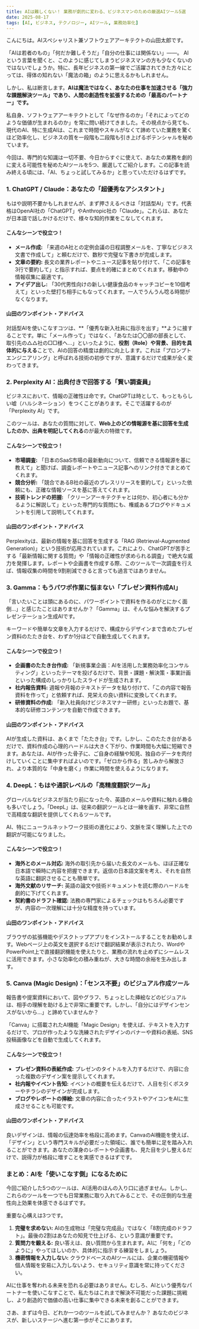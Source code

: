 ```yaml
---
title: AIは難しくない！ 業務が劇的に変わる、ビジネスマンのための厳選AIツール5選
date: 2025-08-17
tags: [AI, ビジネス, テクノロジー, AIツール, 業務効率化]
---
```


こんにちは。AIスペシャリスト兼ソフトウェアアーキテクトの山田太郎です。

「AIは若者のもの」「何だか難しそうだ」「自分の仕事には関係ない」――。
AIという言葉を聞くと、このように感じてしまうビジネスマンの方も少なくないのではないでしょうか。特に、長年ビジネスの第一線でご活躍されてきた方々にとっては、得体の知れない「魔法の箱」のように思えるかもしれません。

しかし、私は断言します。**AIは魔法ではなく、あなたの仕事を加速させる「強力な課題解決ツール」であり、人間の創造性を拡張するための「最高のパートナー」です。**

私自身、ソフトウェアアーキテクトとして「なぜ作るのか」「それによってどのような価値が生まれるのか」を常に問い続けてきました。その視点から見ても、現代のAI、特に生成AIは、これまで時間やスキルがなくて諦めていた業務を驚くほど効率化し、ビジネスの質を一段階も二段階も引き上げるポテンシャルを秘めています。

今回は、専門的な知識は一切不要、今日からすぐに使えて、あなたの業務を劇的に変える可能性を秘めたAIツールを5つ、厳選してご紹介します。この記事を読み終える頃には、「AI、ちょっと試してみるか」と思っていただけるはずです。

### 1. ChatGPT / Claude：あなたの「超優秀なアシスタント」

もはや説明不要かもしれませんが、まず押さえるべきは「対話型AI」です。代表格はOpenAI社の「ChatGPT」やAnthropic社の「Claude」。これらは、あなたが日本語で話しかけるだけで、様々な知的作業をこなしてくれます。

#### こんなシーンで役立つ！
*   **メール作成:** 「来週のA社との定例会議の日程調整メールを、丁寧なビジネス文書で作成して」と頼むだけで、数秒で完璧な下書きが完成します。
*   **文章の要約:** 長文の業界レポートやニュース記事を貼り付けて、「この記事を3行で要約して」と指示すれば、要点を的確にまとめてくれます。移動中の情報収集に最適です。
*   **アイデア出し:** 「30代男性向けの新しい健康食品のキャッチコピーを10個考えて」といった壁打ち相手にもなってくれます。一人でうんうん唸る時間がなくなります。

#### 山田のワンポイント・アドバイス
対話型AIを使いこなすコツは、**「優秀な新入社員に指示を出す」**ように接することです。単に「メール作って」ではなく、「あなたは〇〇部の部長として、取引先の△△社の□□様へ…」といったように、**役割（Role）や背景、目的を具体的に与える**ことで、AIの回答の精度は劇的に向上します。これは「プロンプトエンジニアリング」と呼ばれる技術の初歩ですが、意識するだけで成果が全く変わってきます。

### 2. Perplexity AI：出典付きで回答する「賢い調査員」

ビジネスにおいて、情報の正確性は命です。ChatGPTは時として、もっともらしい嘘（ハルシネーション）をつくことがあります。そこで活躍するのが「Perplexity AI」です。

このツールは、あなたの質問に対して、**Web上のどの情報源を基に回答を生成したのか、出典を明記してくれる**のが最大の特徴です。

#### こんなシーンで役立つ！
*   **市場調査:** 「日本のSaaS市場の最新動向について、信頼できる情報源を基に教えて」と聞けば、調査レポートやニュース記事へのリンク付きでまとめてくれます。
*   **競合分析:** 「競合であるB社の最近のプレスリリースを要約して」といった依頼にも、正確な情報ソースを基に答えてくれます。
*   **技術トレンドの把握:** 「クリーンアーキテクチャとは何か、初心者にも分かるように解説して」といった専門的な質問にも、権威あるブログやドキュメントを引用して説明してくれます。

#### 山田のワンポイント・アドバイス
Perplexityは、最新の情報を基に回答を生成する「RAG (Retrieval-Augmented Generation)」という技術が応用されています。これにより、ChatGPTが苦手とする「最新情報に関する質問」や「情報の正確性が求められる調査」で絶大な威力を発揮します。レポートや企画書を作成する際、このツールで一次調査を行えば、情報収集の時間を9割削減できると言っても過言ではありません。

### 3. Gamma：もうパワポ作業に悩まない「プレゼン資料作成AI」

「言いたいことは頭にあるのに、パワーポイントで資料を作るのがとにかく面倒…」と感じたことはありませんか？「Gamma」は、そんな悩みを解決するプレゼンテーション生成AIです。

キーワードや簡単な文章を入力するだけで、構成からデザインまで含めたプレゼン資料のたたき台を、わずか1分ほどで自動生成してくれます。

#### こんなシーンで役立つ！
*   **企画書のたたき台作成:** 「新規事業企画：AIを活用した業務効率化コンサルティング」といったテーマを投げるだけで、背景・課題・解決策・事業計画といった構成のしっかりしたスライドが生成されます。
*   **社内報告資料:** 週報や月報のテキストデータを貼り付けて、「この内容で報告資料を作って」と依頼すれば、見栄えの良い資料に変換してくれます。
*   **研修資料の作成:** 「新入社員向けビジネスマナー研修」といったお題で、基本的な研修コンテンツを自動で作成できます。

#### 山田のワンポイント・アドバイス
AIが生成した資料は、あくまで「たたき台」です。しかし、このたたき台があるだけで、資料作成の心理的ハードルは大きく下がり、作業時間も大幅に短縮できます。あなたは、AIが作った骨子に、ご自身の経験や知見、独自のデータを肉付けしていくことに集中すればよいのです。「ゼロから作る」苦しみから解放され、より本質的な「中身を磨く」作業に時間を使えるようになります。

### 4. DeepL：もはや通訳レベルの「高精度翻訳ツール」

グローバルなビジネスが当たり前になった今、英語のメールや資料に触れる機会も多いでしょう。「DeepL」は、従来の翻訳ツールとは一線を画す、非常に自然で高精度な翻訳を提供してくれるツールです。

AI、特にニューラルネットワーク技術の進化により、文脈を深く理解した上での翻訳が可能になりました。

#### こんなシーンで役立つ！
*   **海外とのメール対応:** 海外の取引先から届いた長文のメールも、ほぼ正確な日本語で瞬時に内容を把握できます。返信の日本語文案を考え、それを自然な英語に翻訳させることも簡単です。
*   **海外文献のリサーチ:** 英語の論文や技術ドキュメントを読む際のハードルを劇的に下げてくれます。
*   **契約書のドラフト確認:** 法務の専門家によるチェックはもちろん必要ですが、内容の一次理解には十分な精度を持っています。

#### 山田のワンポイント・アドバイス
ブラウザの拡張機能やデスクトップアプリをインストールすることをお勧めします。Webページ上の英文を選択するだけで翻訳結果が表示されたり、WordやPowerPoint上で直接翻訳機能を使えたりと、業務の流れを止めずにシームレスに活用できます。小さな効率化の積み重ねが、大きな時間の余裕を生み出します。

### 5. Canva (Magic Design)：「センス不要」のビジュアル作成ツール

報告書や提案資料において、図やグラフ、ちょっとした挿絵などのビジュアルは、相手の理解を助ける上で非常に重要です。しかし、「自分にはデザインセンスがないから…」と諦めていませんか？

「Canva」に搭載されたAI機能「Magic Design」を使えば、テキストを入力するだけで、プロが作ったような洗練されたデザインのバナーや資料の表紙、SNS投稿画像などを自動で生成してくれます。

#### こんなシーンで役立つ！
*   **プレゼン資料の表紙作成:** プレゼンのタイトルを入力するだけで、内容に合った複数のデザイン案を提示してくれます。
*   **社内報やイベント告知:** イベントの概要を伝えるだけで、人目を引くポスターやチラシのデザインが完成します。
*   **ブログやレポートの挿絵:** 文章の内容に合ったイラストやアイコンをAIに生成させることも可能です。

#### 山田のワンポイント・アドバイス
良いデザインは、情報の伝達効率を格段に高めます。CanvaのAI機能を使えば、「デザイン」という専門スキルが必要だった領域に、誰でも簡単に足を踏み入れることができます。あなたの渾身のレポートや企画書も、見た目を少し整えるだけで、説得力が格段に増すことを実感できるはずです。

### まとめ：AIを「使いこなす側」になるために

今回ご紹介した5つのツールは、AI活用のほんの入り口に過ぎません。しかし、これらのツールを一つでも日常業務に取り入れてみることで、その圧倒的な生産性向上効果を体感できるはずです。

重要な心構えは3つです。
1.  **完璧を求めない:** AIの生成物は「完璧な完成品」ではなく「8割完成のドラフト」。最後の2割はあなたの知見で仕上げる、という意識が重要です。
2.  **質問力を鍛える:** 良い答えは、良い質問から生まれます。AIに「何を」「どのように」やってほしいのか、具体的に指示する練習をしましょう。
3.  **機密情報を入力しない:** クラウドベースのAIツールには、企業の機密情報や個人情報を安易に入力しないよう、セキュリティ意識を常に持ってください。

AIに仕事を奪われる未来を恐れる必要はありません。むしろ、AIという優秀なパートナーを使いこなすことで、私たちはこれまで解決不可能だった課題に挑戦し、より創造的で価値の高い仕事に集中できる未来を創ることができます。

さあ、まずは今日、どれか一つのツールを試してみませんか？ あなたのビジネスが、新しいステージへ進む第一歩がそこにあります。
